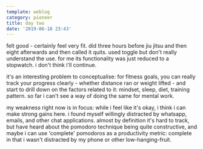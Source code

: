 ```yaml
---
template: weblog
category: pioneer
title: day two
date: '2019-06-18 23:43'
---
```

felt good - certainly feel very fit. did three hours before jiu jitsu and then eight afterwards and then called it quits. used toggle but don't really understand the use. for me its functionality was just reduced to a stopwatch. i don't think i'll continue.

it's an interesting problem to conceptualise: for fitness goals, you can really track your progress clearly - whether distance ran or weight lifted - and start to drill down on the factors related to it: mindset, sleep, diet, training pattern. so far i can't see a way of doing the same for mental work.

my weakness right now is in focus: while i feel like it's okay, i think i can make strong gains here. i found myself willingly distracted by whatsapp, emails, and other chat applications. almost by definition it's hard to track, but have heard about the pomodoro technique being quite constructive, and maybe i can use 'complete' pomodoros as a productivity metric: complete in that i wasn't distracted by my phone or other low-hanging-fruit.
